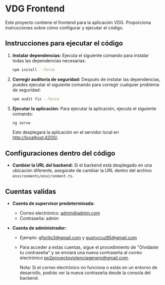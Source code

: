# VDG Frontend

Este proyecto contiene el frontend para la aplicación VDG. Proporciona instrucciones sobre cómo configurar y ejecutar el código.

## Instrucciones para ejecutar el código

1. **Instalar dependencias:** Ejecuta el siguiente comando para instalar todas las dependencias necesarias:

    ```bash
    npm install --force
    ```

2. **Corregir auditoría de seguridad:** Después de instalar las dependencias, puedes ejecutar el siguiente comando para corregir cualquier problema de seguridad:

    ```bash
    npm audit fix --force
    ```

3. **Ejecutar la aplicación:** Para ejecutar la aplicación, ejecuta el siguiente comando:

    ```bash
    ng serve
    ```

    Esto desplegará la aplicación en el servidor local en [http://localhost:4200/](http://localhost:4200/).

## Configuraciones dentro del código

- **Cambiar la URL del backend:** Si el backend está desplegado en una ubicación diferente, asegúrate de cambiar la URL dentro del archivo `environments/environment.ts`.

## Cuentas validas

- **Cuenta de supervisor predeterminada:**
  - Correo electrónico: admin@admin.com
  - Contraseña: admin

- **Cuenta de administrador:**
  - Ejemplo: gfgrillo3@gmail.com y gustycruz85@gmail.com
  - Para acceder a estas cuentas, sigue el procedimiento de "Olvidaste tu contraseña" y se enviará una nueva contraseña al correo electrónico pp2proyectoviolenciagenero@gmail.com.

    Nota: Si el correo electrónico no funciona o estás en un entorno de desarrollo, podrás ver la nueva contraseña desde la consola del backend.

